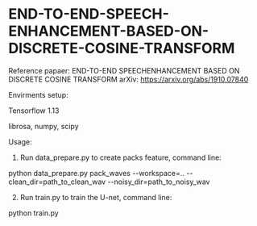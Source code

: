 # END-TO-END-SPEECH-ENHANCEMENT-BASED-ON-DISCRETE-COSINE-TRANSFORM
Reference papaer: END-TO-END SPEECHENHANCEMENT BASED ON DISCRETE COSINE TRANSFORM 
arXiv: https://arxiv.org/abs/1910.07840

Envirments setup:

Tensorflow 1.13

librosa, numpy, scipy

Usage:

1) Run data_prepare.py to create packs feature, command line:

python data_prepare.py pack_waves --workspace=.. --clean_dir=path_to_clean_wav --noisy_dir=path_to_noisy_wav

2) Run train.py to train the U-net, command line:

python train.py
